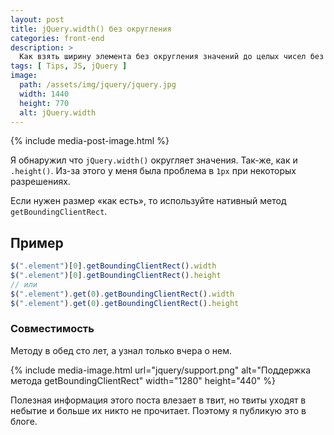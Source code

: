 ```yaml
---
layout: post
title: jQuery.width() без округления
categories: front-end
description: >
  Как взять ширину элемента без округления значений до целых чисел без jQuery.
tags: [ Tips, JS, jQuery ]
image:
  path: /assets/img/jquery/jquery.jpg
  width: 1440
  height: 770
  alt: jQuery.width
---
```


{% include media-post-image.html %}

Я обнаружил что `jQuery.width()` округляет значения. Так-же, как и `.height()`. Из-за этого у меня была проблема в `1px` при некоторых разрешениях.



Если нужен размер &laquo;как есть&raquo;, то используйте нативный метод `getBoundingClientRect`.

## Пример

```js
$(".element")[0].getBoundingClientRect().width
$(".element")[0].getBoundingClientRect().height
// или
$(".element").get(0).getBoundingClientRect().width
$(".element").get(0).getBoundingClientRect().height
```

### Совместимость

Методу в обед сто лет, а узнал только вчера о нем.

{% include
	media-image.html
	url="jquery/support.png"
	alt="Поддержка метода getBoundingClientRect"
	width="1280"
	height="440"
%}

Полезная информация этого поста влезает в твит, но твиты уходят в небытие и больше их никто не прочитает. Поэтому я публикую это в блоге.
